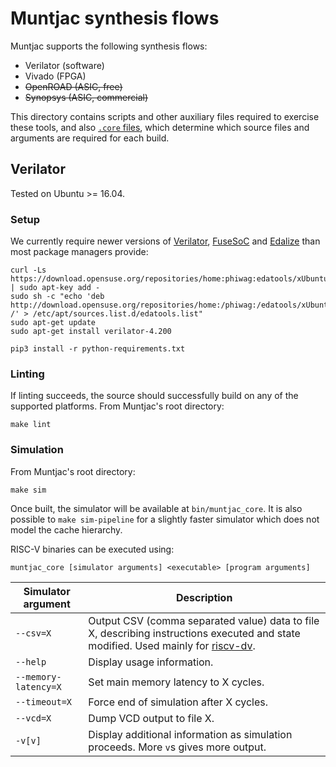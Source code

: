 # Muntjac synthesis flows

Muntjac supports the following synthesis flows:

 * Verilator (software)
 * Vivado (FPGA)
 * ~~OpenROAD (ASIC, free)~~
 * ~~Synopsys (ASIC, commercial)~~

This directory contains scripts and other auxiliary files required to exercise these tools, and also [`.core` files](https://fusesoc.readthedocs.io/en/master/ref/capi2.html), which determine which source files and arguments are required for each build.

## Verilator
Tested on Ubuntu >= 16.04.

### Setup
We currently require newer versions of [Verilator](https://www.veripool.org/wiki/verilator), [FuseSoC](https://github.com/olofk/fusesoc) and [Edalize](https://github.com/olofk/edalize) than most package managers provide:

```
curl -Ls https://download.opensuse.org/repositories/home:phiwag:edatools/xUbuntu_20.04/Release.key | sudo apt-key add -
sudo sh -c "echo 'deb http://download.opensuse.org/repositories/home:/phiwag:/edatools/xUbuntu_20.04/ /' > /etc/apt/sources.list.d/edatools.list"
sudo apt-get update
sudo apt-get install verilator-4.200

pip3 install -r python-requirements.txt
```

### Linting
If linting succeeds, the source should successfully build on any of the supported platforms. From Muntjac's root directory:

```
make lint
```

### Simulation
From Muntjac's root directory:

```
make sim
```

Once built, the simulator will be available at `bin/muntjac_core`. It is also possible to `make sim-pipeline` for a slightly faster simulator which does not model the cache hierarchy.

RISC-V binaries can be executed using:

```
muntjac_core [simulator arguments] <executable> [program arguments]
```

| Simulator argument | Description |
| --- | --- |
| `--csv=X` | Output CSV (comma separated value) data to file X, describing instructions executed and state modified. Used mainly for [riscv-dv](https://github.com/google/riscv-dv). |
| `--help` | Display usage information. |
| `--memory-latency=X` | Set main memory latency to X cycles. |
| `--timeout=X` | Force end of simulation after X cycles. |
| `--vcd=X` | Dump VCD output to file X. |
| `-v[v]` | Display additional information as simulation proceeds. More `v`s gives more output. |

